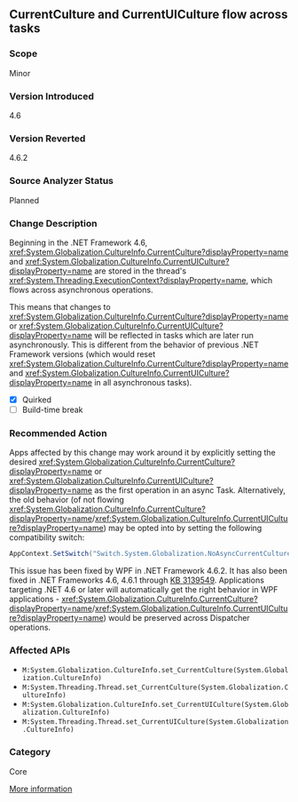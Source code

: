 ## CurrentCulture and CurrentUICulture flow across tasks

### Scope
Minor

### Version Introduced
4.6

### Version Reverted
4.6.2

### Source Analyzer Status
Planned

### Change Description

Beginning in the .NET Framework 4.6,
<xref:System.Globalization.CultureInfo.CurrentCulture?displayProperty=name> and
<xref:System.Globalization.CultureInfo.CurrentUICulture?displayProperty=name>
are stored in the thread's
<xref:System.Threading.ExecutionContext?displayProperty=name>, which flows
across asynchronous operations.

This means that changes to <xref:System.Globalization.CultureInfo.CurrentCulture?displayProperty=name>
or <xref:System.Globalization.CultureInfo.CurrentUICulture?displayProperty=name>
will be reflected in tasks which are later run asynchronously. This is different
from the behavior of previous .NET Framework versions (which would reset
<xref:System.Globalization.CultureInfo.CurrentCulture?displayProperty=name>
and <xref:System.Globalization.CultureInfo.CurrentUICulture?displayProperty=name>
in all asynchronous tasks).

- [x] Quirked
- [ ] Build-time break

### Recommended Action
Apps affected by this change may work around it by explicitly setting the desired <xref:System.Globalization.CultureInfo.CurrentCulture?displayProperty=name> or
<xref:System.Globalization.CultureInfo.CurrentUICulture?displayProperty=name>
as the first operation in an async Task. Alternatively, the old behavior (of not
flowing <xref:System.Globalization.CultureInfo.CurrentCulture?displayProperty=name>/<xref:System.Globalization.CultureInfo.CurrentUICulture?displayProperty=name>)
may be opted into by setting the following compatibility switch:

```C#
AppContext.SetSwitch("Switch.System.Globalization.NoAsyncCurrentCulture", true);
```

This issue has been fixed by WPF in .NET Framework 4.6.2. It has also been fixed
in .NET Frameworks 4.6, 4.6.1 through [KB 3139549](https://support.microsoft.com/en-us/kb/3139549).
Applications targeting .NET 4.6 or later will automatically get the right
behavior in WPF applications -
<xref:System.Globalization.CultureInfo.CurrentCulture?displayProperty=name>/<xref:System.Globalization.CultureInfo.CurrentUICulture?displayProperty=name>)
would be preserved across Dispatcher operations.

### Affected APIs
* `M:System.Globalization.CultureInfo.set_CurrentCulture(System.Globalization.CultureInfo)`
* `M:System.Threading.Thread.set_CurrentCulture(System.Globalization.CultureInfo)`
* `M:System.Globalization.CultureInfo.set_CurrentUICulture(System.Globalization.CultureInfo)`
* `M:System.Threading.Thread.set_CurrentUICulture(System.Globalization.CultureInfo)`

### Category
Core

[More information](https://docs.microsoft.com/en-us/dotnet/api/system.globalization.cultureinfo#Async)

<!-- breaking change id: 146 -->
